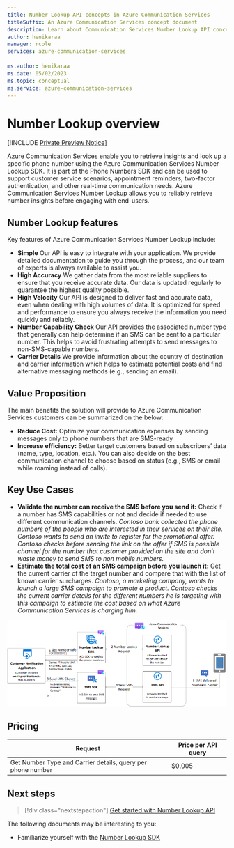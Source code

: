 ```yaml
---
title: Number Lookup API concepts in Azure Communication Services
titleSuffix: An Azure Communication Services concept document
description: Learn about Communication Services Number Lookup API concepts.
author: henikaraa
manager: rcole
services: azure-communication-services

ms.author: henikaraa
ms.date: 05/02/2023
ms.topic: conceptual
ms.service: azure-communication-services
---
```


# Number Lookup overview

[!INCLUDE [Private Preview Notice](../../includes/public-preview-include.md)]

Azure Communication Services enable you to retrieve insights and look up a specific phone number using the Azure Communication Services Number Lookup SDK. It is part of the Phone Numbers SDK and can be used to support customer service scenarios, appointment reminders, two-factor authentication, and other real-time communication needs. Azure Communication Services Number Lookup allows you to reliably retrieve number insights before engaging with end-users.


## Number Lookup features

Key features of Azure Communication Services Number Lookup include:

- **Simple** Our API is easy to integrate with your application. We provide detailed documentation to guide you through the process, and our team of experts is always available to assist you.
- **High Accuracy** We gather data from the most reliable suppliers to ensure that you receive accurate data. Our data is updated regularly to guarantee the highest quality possible.
- **High Velocity** Our API is designed to deliver fast and accurate data, even when dealing with high volumes of data. It is optimized for speed and performance to ensure you always receive the information you need quickly and reliably.
- **Number Capability Check** Our API provides the associated number type that generally can help determine if an SMS can be sent to a particular number. This helps to avoid frustrating attempts to send messages to non-SMS-capable numbers.
- **Carrier Details** We provide information about the country of destination and carrier information which helps to estimate potential costs and find alternative messaging methods (e.g., sending an email).

## Value Proposition

The main benefits the solution will provide to Azure Communication Services customers can be summarized on the below:
-  **Reduce Cost:** Optimize your communication expenses by sending messages only to phone numbers that are SMS-ready 
-  **Increase efficiency:** Better target customers based on subscribers’ data (name, type, location, etc.). You can also decide on the best communication channel to choose based on status (e.g., SMS or email while roaming instead of calls). 

## Key Use Cases

-  **Validate the number can receive the SMS before you send it:** Check if a number has SMS capabilities or not and decide if needed to use different communication channels. 
 *Contoso bank collected the phone numbers of the people who are interested in their services on their site. Contoso wants to send an invite to register for the promotional offer. Contoso checks before sending the link on the offer if SMS is possible channel for the number that customer provided on the site and don’t waste money to send SMS to non mobile numbers.* 
-  **Estimate the total cost of an SMS campaign before you launch it:** Get the current carrier of the target number and compare that with the list of known carrier surcharges.
*Contoso, a marketing company, wants to launch a large SMS campaign to promote a product. Contoso checks the current carrier details for the different numbers he is targeting with this campaign to estimate the cost based on what Azure Communication Services is charging him.*

![Diagram showing call recording architecture using calling client sdk.](../numbers/mvp-use-case.png)

## Pricing


| Request                                                     | Price per API query                                              | 
| ------------------------------------------------------------| -----------------------------------------------------------------|
| Get Number Type and Carrier details, query per phone number | $0.005                                                           |


## Next steps

> [!div class="nextstepaction"]
> [Get started with Number Lookup API](../../quickstarts/telephony/number-lookup.md)

The following documents may be interesting to you:

- Familiarize yourself with the [Number Lookup SDK](../numbers/number-lookup-sdk.md)

